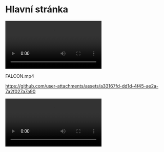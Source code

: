 # Hlavní stránka

![Video](FALCON.mp4)

FALCON.mp4

https://github.com/user-attachments/assets/a33167fd-dd1d-4f45-ae2a-7a2f027a7a90


<video controls autoplay>
  <source src="FALCON.mp4" type="video/mp4">
  Your browser does not support the video tag.
</video> 